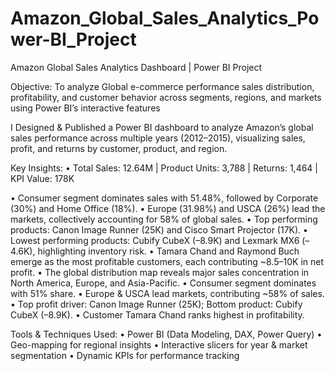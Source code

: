 # Amazon_Global_Sales_Analytics_Power-BI_Project

Amazon Global Sales Analytics Dashboard | Power BI Project

Objective: To analyze Global e-commerce performance sales distribution, profitability, and customer behavior across segments, regions, and markets using Power BI’s interactive features

I Designed & Published a Power BI dashboard to analyze Amazon’s global sales performance across multiple years (2012–2015), visualizing sales, profit, and returns by customer, product, and region.

Key Insights:
• Total Sales: 12.64M | Product Units: 3,788 | Returns: 1,464 | KPI Value: 178K

• Consumer segment dominates sales with 51.48%, followed by Corporate (30%) and Home Office (18%).
• Europe (31.98%) and USCA (26%) lead the markets, collectively accounting for 58% of global sales.
• Top performing products: Canon Image Runner (25K) and Cisco Smart Projector (17K).
• Lowest performing products: Cubify CubeX (–8.9K) and Lexmark MX6 (–4.6K), highlighting inventory risk.
• Tamara Chand and Raymond Buch emerge as the most profitable customers, each contributing ~8.5–10K in net profit.
• The global distribution map reveals major sales concentration in North America, Europe, and Asia-Pacific.
• Consumer segment dominates with 51% share.
• Europe & USCA lead markets, contributing ~58% of sales.
• Top profit driver: Canon Image Runner (25K); Bottom product: Cubify CubeX (–8.9K).
• Customer Tamara Chand ranks highest in profitability.

Tools & Techniques Used:
• Power BI (Data Modeling, DAX, Power Query)
• Geo-mapping for regional insights
• Interactive slicers for year & market segmentation
• Dynamic KPIs for performance tracking
